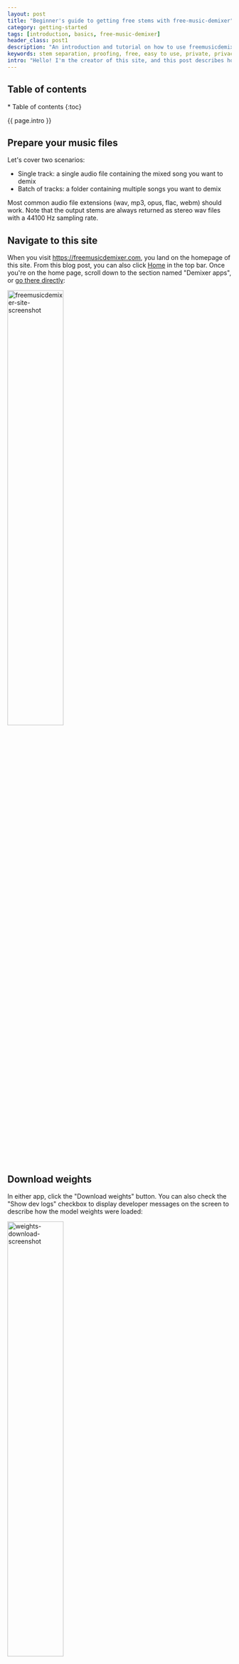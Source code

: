 ```yaml
---
layout: post
title: "Beginner's guide to getting free stems with free-music-demixer"
category: getting-started
tags: [introduction, basics, free-music-demixer]
header_class: post1
description: "An introduction and tutorial on how to use freemusicdemixer.com for free stem separation and music demixing, aimed for all users"
keywords: stem separation, proofing, free, easy to use, private, privacy, AI, no limits
intro: "Hello! I'm the creator of this site, and this post describes how I use my own website to get stems from mixed songs for free. Let's dive right in."
---
```


<h2>Table of contents</h2>
* Table of contents
{:toc}

{{ page.intro }}

## Prepare your music files

Let's cover two scenarios:
* Single track: a single audio file containing the mixed song you want to demix
* Batch of tracks: a folder containing multiple songs you want to demix

Most common audio file extensions (wav, mp3, opus, flac, webm) should work. Note that the output stems are always returned as stereo wav files with a 44100 Hz sampling rate.

## Navigate to this site

When you visit <https://freemusicdemixer.com>, you land on the homepage of this site. From this blog post, you can also click [Home](/) in the top bar. Once you're on the home page, scroll down to the section named "Demixer apps", or [go there directly](/#demixer-apps):

<img src="/assets/blog/post1/freemdx.webp" width="50%" alt="freemusicdemixer-site-screenshot"/>

## Download weights

In either app, click the "Download weights" button. You can also check the "Show dev logs" checkbox to display developer messages on the screen to describe how the model weights were loaded:

<img src="/assets/blog/post1/weights_downloaded.webp" width="50%" alt="weights-download-screenshot"/>

Both apps should show "Finished loading!" with 100% full, green progress bars on the weight load. The AI model is now initialized and ready to demix your tracks.

## Demixing a single track

In the "Single track" app (the first one), click "Choose file", browse to your song file, and then click "Load audio and demix." As the demixing proceeds, the progress bar will start filling up:

<img src="/assets/blog/post1/single_inprogress.webp" width="50%" alt="track-screenshot"/>

The track is demixed in 1-minute segments. Each segment that finishes demixing adds a notch to the progress bar.

In the dev logs, on the left pane for Javascript messages, you will see your track demixing being kicked off:
```
[Javascript 14:00:05] Beginning demix job
```

In the right pane for C++ messages, you will see the actual steps of the AI model being executed:
```
[WASM/C++ 14:00:05] Beginning UMX-L Demix inference
[WASM/C++ 14:00:05] Per-segment progress: 0.2
[WASM/C++ 14:00:05] 2., apply model w/ split, offset: 0, chunk shape: (2, 2646000)
[WASM/C++ 14:00:05] Generating spectrograms
[WASM/C++ 14:00:06] populate eigen matrixxf
[WASM/C++ 14:00:06] Input scaling
[WASM/C++ 14:00:06] Target 0 fc1
[WASM/C++ 14:00:07] Target 0 bn1
[WASM/C++ 14:00:07] Target 0 lstm
```

When it finishes, the final messages printed in the C++ log pane are:
```
...
[WASM/C++ 14:03:56]     Apply gain to y, source: 1, pos: 2400
[WASM/C++ 14:03:56]     Apply gain to y, source: 2, pos: 2400
[WASM/C++ 14:03:56]     Apply gain to y, source: 3, pos: 2400
[WASM/C++ 14:03:56] Getting waveforms from istft
[WASM/C++ 14:03:57] Copying waveforms
```

Finally, on the Javascript log pane, there will be a finished message:
```
[Javascript 14:03:57] Demix job finished
[Javascript 14:03:57] Preparing stems for download
```

In the app itself, at the bottom under "Demixed outputs" there will be 5 files available for download:

<img src="/assets/blog/post1/single_finished.webp" width="50%" alt="track-finished-screenshot"/>

These are the demixed stems from your track! Enjoy.

## Demixing a batch of tracks

In the "Batch demix" app (the second one), click "Choose file", browse to your folder of tracks, and then click "Start batch demix," where you will be asked if you accept to upload all of the files:

<img src="/assets/blog/post1/batch_start.webp" width="50%" alt="batch-screenshot"/>

**N.B.!** I use the word "upload" but there is **no uploading being done anywhere outside of your computer.** A more accurate term is "load", since it's your web browser that is locally loading your audio file.

After you accept, the progress bar will fill up as each entire song is finished. The Javascript dev logs for the batch job will show the progress:
```
[Javascript 14:45:29] Beginning batch demix job
[Javascript 14:45:29] Submitting song1.wav with progress increment 50
[Javascript 14:45:29] Submitting song2.wav with progress increment 50
[Javascript 14:46:36] Batch job finished for song1
[Javascript 14:46:36] song1
[Javascript 14:46:36] Packaging and zipping waveforms for song1
[Javascript 14:47:41] Batch job finished for song2
[Javascript 14:47:41] song2
[Javascript 14:47:41] Packaging and zipping waveforms for song2
```

When the entire folder is done, you will have links to download zip files for each song in the folder containing the 5 demixed stems per song:

<img src="/assets/blog/post1/batch_finished.webp" width="50%" alt="batch-finished-screenshot"/>

## Canceling a running job

At any point if you want to cancel the current run, just reload the website. You will have to redownload the weights.

## Reporting bugs

If any of the above steps don't work or result in strange outputs, I invite you to open a bug report on the project's [GitHub Issues](https://github.com/sevagh/free-music-demixer/issues).
